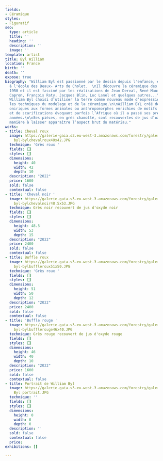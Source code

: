 ```yaml
---
fields:
- Céramique
styles:
- Figuratif
seo:
  type: article
  title: ''
  heading: ''
  description: ''
  image: ''
template: artist
title: Byl William
location: France
birth: ''
death: ''
expose: true
biography: "William Byl est passionné par le dessin depuis l'enfance, et se forme
  à l'école des Beaux- Arts de Cholet.  \nIl découvre la céramique des années
  1950 et il est fasciné par les réalisations de Jean Derval, René Maurel, Roger
  Capron, François Raty, Jacques Blin, Luc Lanel et quelques autres...\n\nEn 2013,
  William Byl choisi d’utiliser la terre comme nouveau mode d’expression et explore
  les techniques du modelage et de la céramique.\n\nWilliam BYL créé des figures
  oniriques aux formes animales ou anthropomorphes enrichies de motifs géométriques
  et de scarifications évoquant parfois l’Afrique où il a passé ses premières
  années.\n\nSes pièces, en grès chamotté, sont recouvertes de jus d’oxydes de
  manière à laisser apparaître l’aspect brut du matériau."
works:
- title: Cheval roux
  image: https://galerie-gaia.s3.eu-west-3.amazonaws.com/forestry/galerie-gaia-william
    byl-bylchevalroux40x42.JPG
  technique: 'Grès roux '
  fields: []
  styles: []
  dimensions:
    height: 40
    width: 42
    depth: 10
  description: "2022"
  price: 1600
  sold: false
  contextual: false
- title: 'Cheval noir '
  image: https://galerie-gaia.s3.eu-west-3.amazonaws.com/forestry/galerie-gaia-william
    byl-bylchevalnoir48.5x53.JPG
  technique: Grès noir recouvert de jus d'oxyde noir
  fields: []
  styles: []
  dimensions:
    height: 48.5
    width: 53
    depth: 15
  description: "2022"
  price: 2400
  sold: false
  contextual: false
- title: Buffle roux
  image: https://galerie-gaia.s3.eu-west-3.amazonaws.com/forestry/galerie-gaia-william
    byl-bylbuffleroux51x50.JPG
  technique: 'Grès roux '
  fields: []
  styles: []
  dimensions:
    height: 51
    width: 50
    depth: 12
  description: "2022"
  price: 2400
  sold: false
  contextual: false
- title: 'Buffle rouge '
  image: https://galerie-gaia.s3.eu-west-3.amazonaws.com/forestry/galerie-gaia-william
    byl-bylbufflerouge46x40.JPG
  technique: Grès rouge recouvert de jus d'oxyde rouge
  fields: []
  styles: []
  dimensions:
    height: 46
    width: 40
    depth: 10
  description: "2022"
  price: 1600
  sold: false
  contextual: false
- title: Portrait de William Byl
  image: https://galerie-gaia.s3.eu-west-3.amazonaws.com/forestry/galerie gaia William
    Byl portrait.JPG
  technique: ''
  fields: []
  styles: []
  dimensions:
    height: 0
    width: 0
    depth: 0
  description: ''
  sold: false
  contextual: false
  price: 
exhibitions: []

---
```

